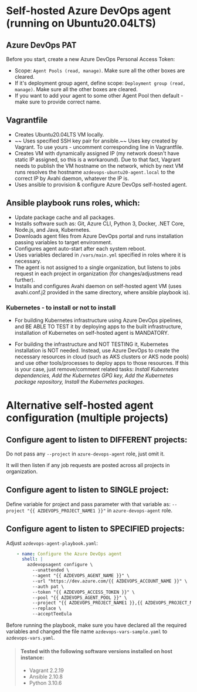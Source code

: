 # Self-hosted Azure DevOps agent (running on Ubuntu20.04LTS) 

## Azure DevOps PAT

Before you start, create a new Azure DevOps Personal Access Token:

- Scope: `Agent Pools (read, manage)`. Make sure all the other boxes are cleared.
- If it's deployment group agent, define scope: `Deployment group (read, manage)`. Make sure all the other boxes are cleared.
- If you want to add your agent to some other Agent Pool then default - make sure to provide correct name.

## Vagrantfile
- Creates Ubuntu20.04LTS VM locally.
- ~~ Uses specified SSH key pair for ansible.~~ Uses key created by Vagrant. To use yours - uncomment corresponding line in Vagrantfile.
- Creates VM with dynamically assigned IP (my network doesn't have static IP assigned, so this is a workaround). Due to that fact, Vagrant needs to publish the VM hostname on the network, which by next VM runs resolves the hostname `azdevops-ubuntu20-agent.local` to the correct IP by Avahi daemon, whatever the IP is.
- Uses ansible to provision & configure Azure DevOps self-hosted agent.

## Ansible playbook runs roles, which:
- Update package cache and all packages.
- Installs software such as: Git, Azure CLI, Python 3, Docker, .NET Core, Node.js, and Java, Kubernetes.
- Downloads agent files from Azure DevOps portal and runs installation passing variables to target environment.
- Configures agent auto-start after each system reboot.
- Uses variables declared in `/vars/main.yml` specified in roles where it is necessary.
- The agent is not assigned to a single organization, but listens to jobs request in each project in organization (for changes/adjustmens read further).
- Installs and configures Avahi daemon on self-hosted agent VM (uses avahi.conf.j2 provided in the same directory, where ansible playbook is).

### Kubernetes - to install or not to install
- For building Kubernetes infrastructure using Azure DevOps pipelines, and BE ABLE TO TEST it by deploying apps to the built infrastructure, installation of Kubernetes on self-hosted agent is MANDATORY.

- For building the infrastructure and NOT TESTING it, Kubernetes installation is NOT needed. Instead, use Azure DevOps to create the necessary resources in cloud (such as AKS clusters or AKS node pools) and use other tools/processes to deploy apps to those resources. If this is your case, just remove/comment related tasks: _Install Kubernetes dependencies, Add the Kubernetes GPG key, Add the Kubernetes package repository, Install the Kubernetes packages_.

# Alternative self-hosted agent configuration (multiple projects)

## Configure agent to listen to DIFFERENT projects:

Do not pass any `--project` in `azure-devops-agent` role, just omit it.

It will then listen if any job requests are posted across all projects in organization.

## Configure agent to listen to SINGLE project:

Define variable for project and pass parameter with that variable as: `--project "{{ AZDEVOPS_PROJECT_NAME1 }}"` in `azure-devops-agent` role. 


## Configure agent to listen to SPECIFIED projects:

Adjust `azdevops-agent-playbook.yaml`:
```yaml
    - name: Configure the Azure DevOps agent
      shell: |
        azdevopsagent configure \
          --unattended \
          --agent "{{ AZDEVOPS_AGENT_NAME }}" \
          --url "https://dev.azure.com/{{ AZDEVOPS_ACCOUNT_NAME }}" \
          --auth pat \
          --token "{{ AZDEVOPS_ACCESS_TOKEN }}" \
          --pool "{{ AZDEVOPS_AGENT_POOL }}" \
          --project "{{ AZDEVOPS_PROJECT_NAME1 }},{{ AZDEVOPS_PROJECT_NAME2 }},{{ AZDEVOPS_PROJECT_NAME2 }}" \
          --replace \
          --acceptTeeEula
```


Before running the playbook, make sure you have declared all the required variables and changed the file name `azdevops-vars-sample.yaml` to `azdevops-vars.yaml`.


> #### Tested with the following software versions installed on host instance:
> - Vagrant 2.2.19
> - Ansible 2.10.8
> - Python 3.10.6
